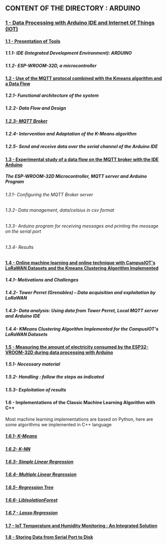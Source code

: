 ## CONTENT OF THE DIRECTORY : ARDUINO

### [1 - Data Processing with Arduino IDE and Internet Of Things (IOT)](https://github.com/madou-sow/OnlineML_ESP32/blob/main/ARDUINO/Data-processing-with-Arduino-IDE-and-IOT/README.md)
#### [1.1 - Presentation of Tools](https://github.com/madou-sow/OnlineML_ESP32/blob/main/ARDUINO/Data-processing-with-Arduino-IDE-and-IOT/ARDUINO-ESP32WROOM32D/README.md)
##### 1.1.1- IDE (Integrated Development Environment): ARDUINO
##### 1.1.2- ESP-WROOM-32D, a microcontroller

#### [1.2 - Use of the MQTT protocol combined with the Kmeans algorithm and a Data Flow](https://github.com/madou-sow/OnlineML_ESP32/blob/main/ARDUINO/Data-processing-with-Arduino-IDE-and-IOT/MQTT-KMEANS-DATAFLOW/README.md)
##### 1.2.1- Functional architecture of the system
##### 1.2.2- Data Flow and Design
##### [1.2.3- MQTT Broker](https://github.com/madou-sow/OnlineML_ESP32/blob/main/ARDUINO/Data-processing-with-Arduino-IDE-and-IOT/MQTT-PRINCIPLE/README.md)
##### 1.2.4- Intervention and Adaptation of the K-Means algorithm
##### 1.2.5- Send and receive data over the serial channel of the Arduino IDE

#### [1.3 - Experimental study of a data flow on the MQTT broker with the IDE Arduino](https://github.com/madou-sow/OnlineML_ESP32/blob/main/ARDUINO/Data-processing-with-Arduino-IDE-and-IOT/EXPERIMENTATION/README.md)
##### The ESP-WROOM-32D Microcontroller, MQTT server and Arduino Program
###### 1.3.1- Configuring the MQTT Broker server
###### 1.3.2- Data management, data/celsius in csv format
###### 1.3.3- Arduino program for receiving messages and printing the message on the serial port
###### 1.3.4- Results

#### [1.4 - Online machine learning and online technique with CampusIOT's LoRaWAN Datasets and the Kmeans Clustering Algorithm Implemented](https://github.com/madou-sow/OnlineML_ESP32/blob/main/ARDUINO/Data-processing-with-Arduino-IDE-and-IOT/ONLINE-MACHINE-LEARNING-AND-ONLINE-TECHNIQUE-WITH-REAL-DATA/README.md)
##### 1.4.1- Motivations and Challenges
##### 1.4.2- Tower Perret (Grenobles) – Data acquisition and exploitation by LoRaWAN
##### 1.4.3- Data analysis: Using data from Tower Perret, Local MQTT server and Arduino IDE
##### 1.4.4- KMeans Clustering Algorithm Implemented for the CampusIOT's LoRaWAN Datasets

#### [1.5 - Measuring the amount of electricity consumed by the ESP32-VROOM-32D during data processing with Arduino](https://github.com/madou-sow/OnlineML_ESP32/blob/main/ARDUINO/Data-processing-with-Arduino-IDE-and-IOT/MEASURE-THE-AMOUNT-OF-ELECTRICITY-CONSUMED/README.md)
##### 1.5.1- Necessary material
##### 1.5.2- Handling : follow the steps as indicated
##### 1.5.3- Exploitation of results

#### 1.6 - Implementations of the Classic Machine Learning Algorithm with C++

Most machine learning implementations are based on Python, here are some algorithms we implemented in C++ language

##### [1.6.1- K-Means](https://github.com/madou-sow/OnlineML_ESP32/tree/main/ARDUINO/K-Means)
##### [1.6.2- K-NN](https://github.com/madou-sow/OnlineML_ESP32/tree/main/ARDUINO/K-NN)
##### [1.6.3- Simple Linear Regression](https://github.com/madou-sow/OnlineML_ESP32/tree/main/ARDUINO/SIMPLE-LINEAR-Regression)
##### [1.6.4- Multiple Linear Regression](https://github.com/madou-sow/OnlineML_ESP32/tree/main/ARDUINO/MULTIPLE-LINEAR-Regression)
##### [1.6.5- Regression Tree](https://github.com/madou-sow/OnlineML_ESP32/tree/main/ARDUINO/RegressionTrees)
##### [1.6.6- LibIsolationForest](https://github.com/madou-sow/OnlineML_ESP32/tree/main/ARDUINO/LibIsolationForest)
##### [1.6.7 - Lasso Regression](https://github.com/madou-sow/OnlineML_ESP32/tree/main/ARDUINO/LASSO-Regression)

#### [1.7 - IoT Temperature and Humidity Monitoring : An Integrated Solution](https://github.com/madou-sow/OnlineML_ESP32/tree/main/ARDUINO/IOT-Temperature-Humidity-Monitoring)
#### [1.8 - Storing Data from Serial Port to Disk](https://github.com/madou-sow/OnlineML_ESP32/tree/main/ARDUINO/STORING-Data-from-Serial-Port)
